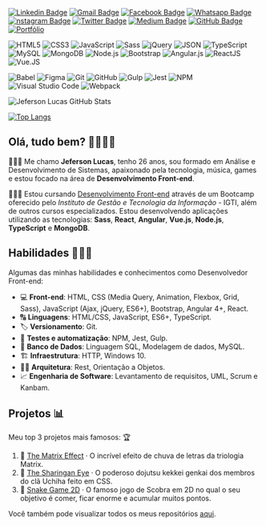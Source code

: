 <!-- Social Networks -->
<p align="left">
	<a href="https://www.linkedin.com/in/danilo-oliveira-dias-206193142/" target="_black"><img alt="Linkedin Badge" src="https://img.shields.io/badge/-Danilo%20Dias-blue?&style=plastic&logo=Linkedin&logoColor=white" title="Linkedin Badge" /></a>
	<a href="mailto:jeferson.luckas@gmail.com" target="_black"><img alt="Gmail Badge" src="https://img.shields.io/badge/-jeferson.luckas-c14438?&style=plastic&logo=Gmail&logoColor=white" title="Gmail Badge" /></a>
	<a href="https://www.facebook.com/profile.php?id=100004317732004" target="_black"><img alt="Facebook Badge" src="https://img.shields.io/badge/-Jeferson%20Lucas-blue?&style=plastic&logo=Facebook&logoColor=white&link=https://www.facebook.com/profile.php?id=100004317732004" title="Facebook Badge" /></a>
	<a href="https://api.whatsapp.com/send?phone=+556198453785&text=Olá,+tudo+bem?&source=&data=&app_absent=" target="_black"><img alt="Whatsapp Badge" src="https://img.shields.io/badge/-Jeferson%20Lucas-4fc65a?&style=plastic&logo=Whatsapp&logoColor=white" title="Whatsapp Badge" /></a>
	<a href="https://www.instagram.com/jeferson.luckas/" target="_black"><img alt="nstagram Badge" src="https://img.shields.io/badge/-jeferson.luckas-ec544c?&style=plastic&logo=Instagram&logoColor=white" title="Instagram Badge" /></a>
	<a href="https://twitter.com/JefersonLuckas" target="_black"><img alt="Twitter Badge" src="https://img.shields.io/badge/-JefersonLuckas-fff?fff&style=plastic&logo=twitter" title="Twitter Badge" /></a>
	<a href="https://medium.com/@jeferson.luckas" target="_black"><img alt="Medium Badge" src="https://img.shields.io/badge/-@jeferson.luckas-fff?fff&style=plastic&logo=medium&logoColor=black" title="Medium Badge" /></a>
	<a href="https://github.com/JefersonLucas" target="_black"><img alt="GitHub Badge" src="https://img.shields.io/badge/-JefersonLucas-fff?fff&style=plastic&logo=github&logoColor=black" title="GitHub Badge" /></a>
	<a href="https://jefersonlucas.github.io/portfolio" target="_black"><img alt="Portfólio" src="https://img.shields.io/badge/JefersonLucas-Portf%C3%B3lio-success?style=plastic" title="Portfólio" /></a>
</p>

<!-- Languages, libs and frameworks -->
<p align="left">
	<img alt="HTML5" src="https://img.shields.io/badge/-HTML-fff?style=plastic&logo=HTML5" title="HTML5" />
	<img alt="CSS3" src="https://img.shields.io/badge/-CSS-fff?style=plastic&logo=CSS3&logoColor=1572B6" title="CSS3" />
	<img alt="JavaScript" src="https://img.shields.io/badge/-JavaScript-fff?fff&style=plastic&logo=javascript&logoColor=f7ab00" title="JavaScript" />
	<img alt="Sass" src="https://img.shields.io/badge/-Sass-ffffff?style=plastic&logo=sass" title="Sass" />
	<img alt="jQuery" src="https://img.shields.io/badge/-jQuery-fff?style=plastic&logo=jquery&logoColor=4878a0" title="jQuery" />
	<img alt="JSON" src="https://img.shields.io/badge/-JSON-fff?style=plastic&logo=json&logoColor=1a1a1a" title="JSON" />
	<img alt="TypeScript" src="https://img.shields.io/badge/-TypeScript-fff?style=plastic&logo=typescript" title="TypeScript" />
	<img alt="MySQL" src="https://img.shields.io/badge/-MySQL-fff?style=plastic&logoColor=00758f&logo=mysql" title="MySQL" />
	<img alt="MongoDB" src="https://img.shields.io/badge/-MongoDB-fff?style=plastic&logoColor=009547&logo=mongodb" title="MongoDB" />
	<img alt="Node.js" src="https://img.shields.io/badge/-Node.js-fff?style=plastic&logoColor=fff&logo=node.js&logoColor=5B9856" title="Node.js" />
	<img alt="Bootstrap" src="https://img.shields.io/badge/-Bootstrap-fff?style=plastic&logo=bootstrap&logoColor=563D7C" title="Bootstrap" />
	<img alt="Angular.js" src="https://img.shields.io/badge/-Angular-fff?style=plastic&logo=angular&logoColor=af2d2f" title="Angular.js" />
	<img alt="ReactJS" src="https://img.shields.io/badge/-React-fff?style=plastic&logo=react&logoColor=18BCEE" title="ReactJS" />
	<img alt="Vue.JS" src="https://img.shields.io/badge/-Vue.JS-fff?style=plastic&logo=vue.js" title="Vue.JS" />
</p>

<!-- Tools Front-end -->
<p align="left">
	<img alt="Babel" src="https://img.shields.io/badge/-Babel-fff?style=plastic&logo=babel" title="Babel" />
	<img alt="Figma" src="https://img.shields.io/badge/-Figma-fff?fff&style=plastic&logo=figma" title="Figma" />
	<img alt="Git" src="https://img.shields.io/badge/-Git-fff?style=plastic&logo=git" title="Git" />
	<img alt="GitHub" src="https://img.shields.io/badge/-GitHubPages-fff?style=plastic&logo=github&logoColor=333333" title="GitHub" />
	<img alt="Gulp" src="https://img.shields.io/badge/-Gulp-fff?style=plastic&logo=gulp" title="Gulp" />
	<img alt="Jest" src="https://img.shields.io/badge/-Jest-fff?style=plastic&logo=jest&logoColor=944058" title="Jest" />
	<img alt="NPM" src="https://img.shields.io/badge/-NPM-fff?style=plastic&logo=npm" title="NPM" />
	<img alt="Visual Studio Code" src="https://img.shields.io/badge/-Visual%20Studio%20Code-fff?style=plastic&logo=visual-studio-code&logoColor=007ACC" title="Visual Studio Code" />
	<img alt="Webpack" src="https://img.shields.io/badge/-Webpack-fff?style=plastic&logo=webpack&logoColor=1b74ba" title="Webpack" />
</p>

<!-- GitHub Stats -->
![Jeferson Lucas GitHub Stats](https://github-readme-stats.vercel.app/api?username=JefersonLucas&theme=chartreuse-dark&show_icons=true)

[![Top Langs](https://github-readme-stats.vercel.app/api/top-langs/?username=JefersonLucas&layout=compact&theme=chartreuse-dark)](https://github.com/JefersonLucas/github-readme-stats)


## Olá, tudo bem? &#129311;&#127995;&#129492;&#127995;

👨🏻‍💻 Me chamo **Jeferson Lucas**, tenho 26 anos, sou formado em Análise e Desenvolvimento de Sistemas, apaixonado pela tecnologia, música, games e estou focado na área de **Desenvolvimento Front-end**.

👨🏻‍🎓 Estou cursando [Desenvolvimento Front-end](https://www.igti.com.br/custom/desenvolvedor-front-end/) através de um Bootcamp oferecido pelo *Instituto de Gestão e Tecnologia da Informação* - IGTI, além de outros cursos especializados. Estou desenvolvendo aplicações utilizando as tecnologias: **Sass**, **React**, **Angular**, **Vue.js**, **Node.js**, **TypeScript** e **MongoDB**.

## Habilidades 👨🏻‍💻

<!-- Skills -->
Algumas das minhas habilidades e conhecimentos como Desenvolvedor Front-end:
- 💻 **Front-end**: HTML, CSS (Media Query, Animation, Flexbox, Grid, Sass), JavaScript (Ajax, jQuery, ES6+), Bootstrap, Angular 4+, React.
- 🔠 **Linguagens**: HTML/CSS, JavaScript, ES6+, TypeScript.
- 🏷️ **Versionamento**: Git.
- 🧪 **Testes e automatização**: NPM, Jest, Gulp.
- 🎲 **Banco de Dados**: Linguagem SQL, Modelagem de dados, MySQL.
- 🏗️ **Infraestrutura**: HTTP, Windows 10.
- 👷🏻 **Arquitetura**: Rest, Orientação a Objetos.
- 📈 **Engenharia de Software**: Levantamento de requisitos, UML, Scrum e Kanbam.

<!-- Projects -->
## Projetos 📊

Meu top 3 projetos mais famosos: 🏆
1. 🥇 [The Matrix Effect](https://github.com/JefersonLucas/the-matrix-effect) · O incrível efeito de chuva de letras da triologia Matrix.
2. 🥈 [The Sharingan Eye](https://github.com/JefersonLucas/the-sharingan-eye) · O poderoso dojutsu kekkei genkai dos membros do clã Uchiha feito em CSS.
3. 🥉 [Snake Game 2D](https://github.com/JefersonLucas/snake-game-2D) · O famoso jogo de Scobra em 2D no qual o seu objetivo é comer, ficar enorme e acumular muitos pontos.

Você também pode visualizar todos os meus repositórios [aqui](https://github.com/JefersonLucas?tab=repositories&q=&type=source&language=).
